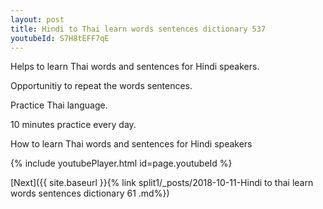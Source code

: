 ```yaml
---
layout: post
title: Hindi to Thai learn words sentences dictionary 537 
youtubeId: S7H8tEFF7qE
---
```

 
 
Helps to learn Thai words and sentences for Hindi speakers.

Opportunitiy to repeat the words sentences. 

Practice Thai language. 
 
10 minutes practice every day. 
 
How to learn Thai words and sentences for Hindi speakers 
 
{% include youtubePlayer.html id=page.youtubeId %}
 
 
[Next]({{ site.baseurl }}{% link  split1/_posts/2018-10-11-Hindi to thai learn words sentences dictionary 61 .md%})
 
